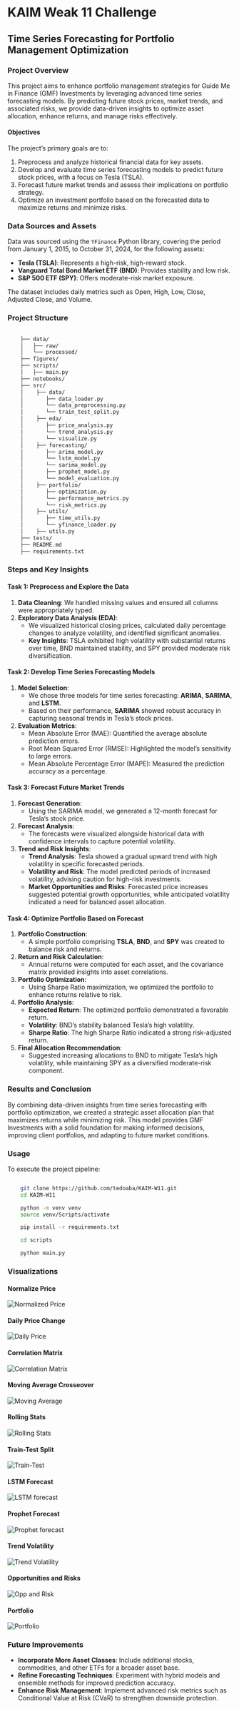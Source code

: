 # KAIM Weak 11 Challenge

## Time Series Forecasting for Portfolio Management Optimization

### Project Overview
This project aims to enhance portfolio management strategies for Guide Me in Finance (GMF) Investments by leveraging advanced time series forecasting models. By predicting future stock prices, market trends, and associated risks, we provide data-driven insights to optimize asset allocation, enhance returns, and manage risks effectively.

#### Objectives
The project’s primary goals are to:
1. Preprocess and analyze historical financial data for key assets.
2. Develop and evaluate time series forecasting models to predict future stock prices, with a focus on Tesla (TSLA).
3. Forecast future market trends and assess their implications on portfolio strategy.
4. Optimize an investment portfolio based on the forecasted data to maximize returns and minimize risks.

### Data Sources and Assets
Data was sourced using the `YFinance` Python library, covering the period from January 1, 2015, to October 31, 2024, for the following assets:
- **Tesla (TSLA)**: Represents a high-risk, high-reward stock.
- **Vanguard Total Bond Market ETF (BND)**: Provides stability and low risk.
- **S&P 500 ETF (SPY)**: Offers moderate-risk market exposure.

The dataset includes daily metrics such as Open, High, Low, Close, Adjusted Close, and Volume.

### Project Structure

```bash

    ├── data/
    │   ├── raw/                 
    │   └── processed/
    ├── figures/
    ├── scripts/
    │   ├── main.py                 
    ├── notebooks/
    ├── src/
    │    ├── data/
    │       ├── data_loader.py                 
    │       └── data_preprocessing.py
    │       └── train_test_split.py
    │    ├── eda/
    │       ├── price_analysis.py                 
    │       └── trend_analysis.py
    │       └── visualize.py
    │    ├── forecasting/
    │       ├── arima_model.py                 
    │       └── lstm_model.py
    │       └── sarima_model.py
    │       ├── prophet_model.py                 
    │       └── model_evaluation.py
    │    ├── portfolio/
    │       ├── optimization.py                 
    │       └── performance_metrics.py
    │       └── risk_metrics.py
    │    ├── utils/
    │       ├── time_utils.py                 
    │       └── yfinance_loader.py
    │    ├── utils.py
    ├── tests/    
    ├── README.md                
    ├── requirements.txt  

```

### Steps and Key Insights

#### Task 1: Preprocess and Explore the Data
1. **Data Cleaning**: We handled missing values and ensured all columns were appropriately typed.
2. **Exploratory Data Analysis (EDA)**: 
   - We visualized historical closing prices, calculated daily percentage changes to analyze volatility, and identified significant anomalies.
   - **Key Insights**: TSLA exhibited high volatility with substantial returns over time, BND maintained stability, and SPY provided moderate risk diversification.

#### Task 2: Develop Time Series Forecasting Models
1. **Model Selection**:
   - We chose three models for time series forecasting: **ARIMA**, **SARIMA**, and **LSTM**.
   - Based on their performance, **SARIMA** showed robust accuracy in capturing seasonal trends in Tesla’s stock prices.
2. **Evaluation Metrics**:
   - Mean Absolute Error (MAE): Quantified the average absolute prediction errors.
   - Root Mean Squared Error (RMSE): Highlighted the model’s sensitivity to large errors.
   - Mean Absolute Percentage Error (MAPE): Measured the prediction accuracy as a percentage.

#### Task 3: Forecast Future Market Trends
1. **Forecast Generation**:
   - Using the SARIMA model, we generated a 12-month forecast for Tesla’s stock price.
2. **Forecast Analysis**:
   - The forecasts were visualized alongside historical data with confidence intervals to capture potential volatility.
3. **Trend and Risk Insights**:
   - **Trend Analysis**: Tesla showed a gradual upward trend with high volatility in specific forecasted periods.
   - **Volatility and Risk**: The model predicted periods of increased volatility, advising caution for high-risk investments.
   - **Market Opportunities and Risks**: Forecasted price increases suggested potential growth opportunities, while anticipated volatility indicated a need for balanced asset allocation.

#### Task 4: Optimize Portfolio Based on Forecast
1. **Portfolio Construction**:
   - A simple portfolio comprising **TSLA**, **BND**, and **SPY** was created to balance risk and returns.
2. **Return and Risk Calculation**:
   - Annual returns were computed for each asset, and the covariance matrix provided insights into asset correlations.
3. **Portfolio Optimization**:
   - Using Sharpe Ratio maximization, we optimized the portfolio to enhance returns relative to risk.
4. **Portfolio Analysis**:
   - **Expected Return**: The optimized portfolio demonstrated a favorable return.
   - **Volatility**: BND’s stability balanced Tesla’s high volatility.
   - **Sharpe Ratio**: The high Sharpe Ratio indicated a strong risk-adjusted return.
5. **Final Allocation Recommendation**:
   - Suggested increasing allocations to BND to mitigate Tesla’s high volatility, while maintaining SPY as a diversified moderate-risk component.

### Results and Conclusion
By combining data-driven insights from time series forecasting with portfolio optimization, we created a strategic asset allocation plan that maximizes returns while minimizing risk. This model provides GMF Investments with a solid foundation for making informed decisions, improving client portfolios, and adapting to future market conditions.

### Usage
To execute the project pipeline:

```bash

    git clone https://github.com/tedoaba/KAIM-W11.git
    cd KAIM-W11

    python -m venv venv
    source venv/Scripts/activate

    pip install -r requirements.txt

    cd scripts

    python main.py

```

### Visualizations

#### Normalize Price

![Normalized Price](figures/normalized_price.png)

#### Daily Price Change 

![Daily Price](figures/daily_percentage_change.png)

#### Correlation Matrix

![Correlation Matrix](figures/correlation_matrix.png)

#### Moving Average Crosseover

![Moving Average](figures/moving_average_crossover.png)

#### Rolling Stats

![Rolling Stats](figures/rolling_stats.png)

#### Train-Test Split

![Train-Test](figures/train_test_split.png)

#### LSTM Forecast

![LSTM forecast](figures/forecast.png)

#### Prophet Forecast

![Prophet forecast](figures/forecast_prophet.png)

#### Trend Volatility

![Trend Volatility](figures/trend_volatility.png)

#### Opportunities and Risks

![Opp and Risk](figures/opportunities_and_risks.png)

#### Portfolio

![Portfolio](figures/portfolio.png)


### Future Improvements
- **Incorporate More Asset Classes**: Include additional stocks, commodities, and other ETFs for a broader asset base.
- **Refine Forecasting Techniques**: Experiment with hybrid models and ensemble methods for improved prediction accuracy.
- **Enhance Risk Management**: Implement advanced risk metrics such as Conditional Value at Risk (CVaR) to strengthen downside protection.


